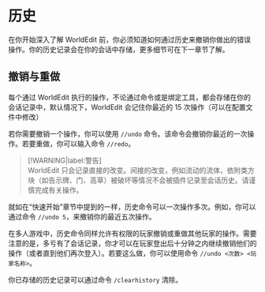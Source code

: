 # 历史

在你开始深入了解 WorldEdit 前，你必须知道如何通过历史来撤销你做出的错误操作。你的历史记录会在你的会话中存储，更多细节可在下一章节了解。

## 撤销与重做

每个通过 WorldEdit 执行的操作，不论通过命令或是绑定工具，都会存储在你的会话记录中，默认情况下，WorldEdit 会记住你最近的 15 次操作（可以在配置文件中修改）

若你需要撤销一个操作，你可以使用 `//undo` 命令。该命令会撤销你最近的一次操作。若要重做，你可以输入命令 `//redo`。

> [!WARNING|label:警告]  
> WorldEdit 只会记录直接的改变。间接的改变，例如流动的流体，依附类方块（如告示牌、门、高草）被破坏等情况不会被插件记录至会话历史。请谨慎完成有关操作。

就如在“快速开始”章节中提到的一样，历史命令可以一次操作多次。例如，你可以通过命令 `//undo 5`，来撤销你的最近五次操作。

在多人游戏中，历史命令同样允许有权限的玩家撤销或重做其他玩家的操作。需要注意的是，多亏有了会话记录，你才可以在玩家登出后十分钟之内继续撤销他们的操作（或者直到他们再次登入）。若要这么做，你可以使用命令 `//undo <次数> <玩家名称>`。

你已存储的历史记录可以通过命令 `/clearhistory` 清除。